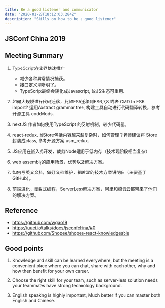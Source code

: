 ```yaml
---
title: Be a good listener and communicator  
date: "2020-01-28T18:12:03.284Z"
description: "Skills on how to be a good listener"
---
```


## JSConf China 2019

## Meeting Summary
1. TypeScript在业界快速推广
    + 减少各种异常情况捕获。 
    + 接口定义清晰明了。  
    + TypeScript最终会转化成Javascript, 故JS生态可重用.

2. 如何大规模进行代码迁移，比如ES5迁移到ES6,7,8 或者 CMD to ES6 import?  运用Abstract grammar tree, 构建工具自动进行代码翻译转换，参考开源工具 codeMods. 
  
3. nextJS 作者如何使用TypeScript 的反射机制，较少代码量。 

4. react-redux, 当Store包括内容越来越复杂时，如何管理？老师建议将 Store封装成class,  参考开源方案 usm_redux. 

5. JS应用在嵌入式开发，裁剪Node适用于低内存（技术现阶段相当复杂）  

6. web assembly的应用场景，优势以及解决方案。  

7. 如何写英文文档，做好文档维护，把苦涩的技术方案讲明白（主要基于GitHub）。 

8. 前端进化，函数式编程，ServerLess解决方案，阿里和腾讯云都带来了他们的解决方案。


## Reference 
+ https://github.com/wgao19
+ https://uuei.io/talks/docs/jsconfchina/#0
+ https://github.com/Shopee/shopee-react-knowledgeable 

## Good points 
1. Knowledge and skill can be learned everywhere, but the meeting is a convenient place where you can chat, share with each other, why and how then benefit for your own career. 

2. Choose the right skill for your team, such as server-less solution needs your teammates have strong technology background.

3. English speaking is highly important, Much better if you can master both English and Chinese. 
